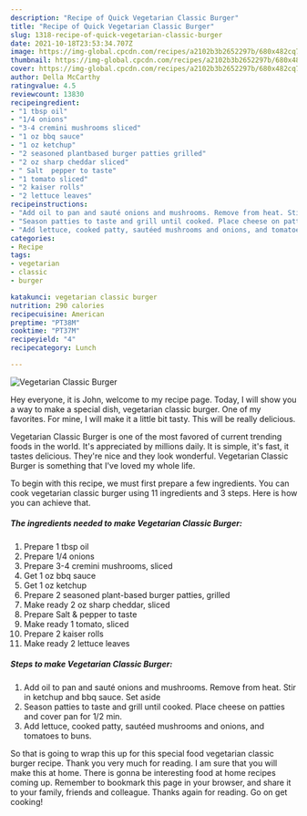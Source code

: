 ```yaml
---
description: "Recipe of Quick Vegetarian Classic Burger"
title: "Recipe of Quick Vegetarian Classic Burger"
slug: 1318-recipe-of-quick-vegetarian-classic-burger
date: 2021-10-18T23:53:34.707Z
image: https://img-global.cpcdn.com/recipes/a2102b3b2652297b/680x482cq70/vegetarian-classic-burger-recipe-main-photo.jpg
thumbnail: https://img-global.cpcdn.com/recipes/a2102b3b2652297b/680x482cq70/vegetarian-classic-burger-recipe-main-photo.jpg
cover: https://img-global.cpcdn.com/recipes/a2102b3b2652297b/680x482cq70/vegetarian-classic-burger-recipe-main-photo.jpg
author: Della McCarthy
ratingvalue: 4.5
reviewcount: 13830
recipeingredient:
- "1 tbsp oil"
- "1/4 onions"
- "3-4 cremini mushrooms sliced"
- "1 oz bbq sauce"
- "1 oz ketchup"
- "2 seasoned plantbased burger patties grilled"
- "2 oz sharp cheddar sliced"
- " Salt  pepper to taste"
- "1 tomato sliced"
- "2 kaiser rolls"
- "2 lettuce leaves"
recipeinstructions:
- "Add oil to pan and sauté onions and mushrooms. Remove from heat. Stir in ketchup and bbq sauce. Set aside"
- "Season patties to taste and grill until cooked. Place cheese on patties and cover pan for 1/2 min."
- "Add lettuce, cooked patty, sautéed mushrooms and onions, and tomatoes to buns."
categories:
- Recipe
tags:
- vegetarian
- classic
- burger

katakunci: vegetarian classic burger 
nutrition: 290 calories
recipecuisine: American
preptime: "PT38M"
cooktime: "PT37M"
recipeyield: "4"
recipecategory: Lunch

---
```



![Vegetarian Classic Burger](https://img-global.cpcdn.com/recipes/a2102b3b2652297b/680x482cq70/vegetarian-classic-burger-recipe-main-photo.jpg)

Hey everyone, it is John, welcome to my recipe page. Today, I will show you a way to make a special dish, vegetarian classic burger. One of my favorites. For mine, I will make it a little bit tasty. This will be really delicious.



Vegetarian Classic Burger is one of the most favored of current trending foods in the world. It's appreciated by millions daily. It is simple, it's fast, it tastes delicious. They're nice and they look wonderful. Vegetarian Classic Burger is something that I've loved my whole life.


To begin with this recipe, we must first prepare a few ingredients. You can cook vegetarian classic burger using 11 ingredients and 3 steps. Here is how you can achieve that.

<!--inarticleads1-->

##### The ingredients needed to make Vegetarian Classic Burger:

1. Prepare 1 tbsp oil
1. Prepare 1/4 onions
1. Prepare 3-4 cremini mushrooms, sliced
1. Get 1 oz bbq sauce
1. Get 1 oz ketchup
1. Prepare 2 seasoned plant-based burger patties, grilled
1. Make ready 2 oz sharp cheddar, sliced
1. Prepare  Salt &amp; pepper to taste
1. Make ready 1 tomato, sliced
1. Prepare 2 kaiser rolls
1. Make ready 2 lettuce leaves




<!--inarticleads2-->

##### Steps to make Vegetarian Classic Burger:

1. Add oil to pan and sauté onions and mushrooms. Remove from heat. Stir in ketchup and bbq sauce. Set aside
1. Season patties to taste and grill until cooked. Place cheese on patties and cover pan for 1/2 min.
1. Add lettuce, cooked patty, sautéed mushrooms and onions, and tomatoes to buns.




So that is going to wrap this up for this special food vegetarian classic burger recipe. Thank you very much for reading. I am sure that you will make this at home. There is gonna be interesting food at home recipes coming up. Remember to bookmark this page in your browser, and share it to your family, friends and colleague. Thanks again for reading. Go on get cooking!
